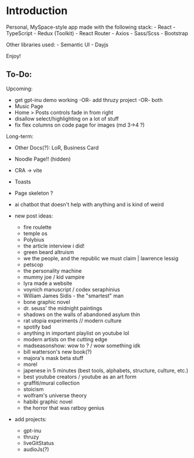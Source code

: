 # Introduction
Personal, MySpace-style app made with the following stack:
    - React
    - TypeScript
    - Redux (Toolkit)
    - React Router
    - Axios
    - Sass/Scss
    - Bootstrap

Other libraries used:
    - Semantic UI
    - Dayjs

Enjoy!

## To-Do:
Upcoming:
- get gpt-inu demo working -OR- add thruzy project -OR- both
- Music Page
- Home > Posts controls fade in from right
- disallow select/highlighting on a lot of stuff
- fix flex columns on code page for images (md 3->4 ?)

Long-term:
- Other Docs(?): LoR, Business Card
- Noodle Page!! (hidden)
- CRA -> vite
- Toasts
- Page skeleton ?
- ai chatbot that doesn't help with anything and is kind of weird

- new post ideas:
    - fire roulette
    - temple os
    - Polybius
    - the article interview i did!
    - green beard altruism
    - we the people, and the republic we must claim | lawrence lessig
    - petscop
    - the personality machine
    - mummy joe / kid vampire
    - lyra made a website
    - voynich manuscript / codex seraphinius
    - William James Sidis - the "smartest" man
    - bone graphic novel
    - dr. seuss' the midnight paintings
    - shadows on the walls of abandoned asylum thin
    - rat utopia experiments // modern culture
    - spotify bad
    - anything in important playlist on youtube lol
    - modern artists on the cutting edge
    - madseasonshow: wow to ? / wow something idk
    - bill watterson's new book(?)
    - majora's mask beta stuff
    - morel
    - japenese in 5 minutes (best tools, alphabets, structure, culture, etc.)
    - best youtube creators / youtube as an art form
    - graffiti/mural collection
    - stoicism
    - wolfram's universe theory
    - habibi graphic novel
    - the horror that was ratboy genius

- add projects:
    - gpt-inu
    - thruzy
    - liveGitStatus
    - audioJs(?)
